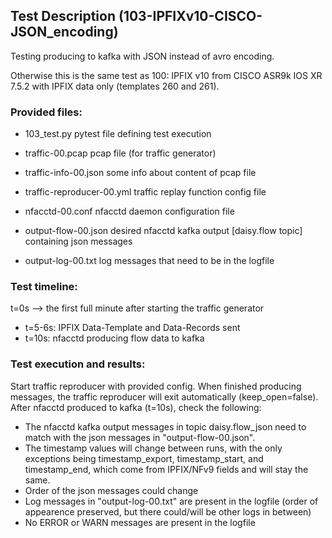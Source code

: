 ## Test Description (103-IPFIXv10-CISCO-JSON_encoding)

Testing producing to kafka with JSON instead of avro encoding.

Otherwise this is the same test as 100: IPFIX v10 from CISCO ASR9k IOS XR 7.5.2 with IPFIX data only (templates 260 and 261).

### Provided files:

- 103_test.py                  pytest file defining test execution

- traffic-00.pcap              pcap file (for traffic generator)
- traffic-info-00.json         some info about content of pcap file
- traffic-reproducer-00.yml    traffic replay function config file

- nfacctd-00.conf              nfacctd daemon configuration file

- output-flow-00.json          desired nfacctd kafka output [daisy.flow topic] containing json messages
- output-log-00.txt            log messages that need to be in the logfile

### Test timeline:

t=0s --> the first full minute after starting the traffic generator

- t=5-6s:   IPFIX Data-Template and Data-Records sent
- t=10s:    nfacctd producing flow data to kafka

### Test execution and results:

Start traffic reproducer with provided config. When finished producing messages, the traffic reproducer will exit automatically (keep_open=false). 
After nfacctd produced to kafka (t=10s), check the following:

- The nfacctd kafka output messages in topic daisy.flow_json need to match with the json messages in "output-flow-00.json". 
- The timestamp values will change between runs, with the only exceptions being timestamp_export, timestamp_start, and timestamp_end, which come from IPFIX/NFv9 fields and will stay the same.
- Order of the json messages could change
- Log messages in "output-log-00.txt" are present in the logfile (order of appearence preserved, but there could/will be other logs in between)
- No ERROR or WARN messages are present in the logfile
